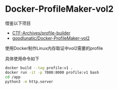 # Docker-ProfileMaker-vol2

借鉴以下项目

- [CTF-Archives/profile-builder](https://github.com/CTF-Archives/profile-builder)
- [goodlunatic/Docker-ProfileMaker-vol2](https://github.com/goodlunatic/Docker-ProfileMaker-vol2)

使用Docker制作Linux内存取证中vol2需要的profile

具体使用命令如下

```bash
docker build --tag profile:v1 . 
docker run -it -p 7080:8000 profile:v1 bash
cd /app
python3 -m http.server
```

